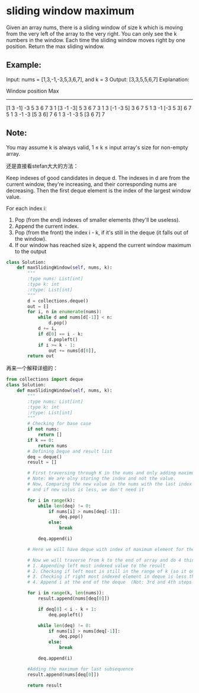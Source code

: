 # sliding window maximum

Given an array nums, there is a sliding window of size k which is moving from the very left of the array to the very right. You can only see the k numbers in the window. Each time the sliding window moves right by one position. Return the max sliding window.

## Example:

Input: nums = [1,3,-1,-3,5,3,6,7], and k = 3
Output: [3,3,5,5,6,7]
Explanation:

Window position                Max
---------------               -----
[1  3  -1] -3  5  3  6  7       3
 1 [3  -1  -3] 5  3  6  7       3
 1  3 [-1  -3  5] 3  6  7       5
 1  3  -1 [-3  5  3] 6  7       5
 1  3  -1  -3 [5  3  6] 7       6
 1  3  -1  -3  5 [3  6  7]      7

## Note:
You may assume k is always valid, 1 ≤ k ≤ input array's size for non-empty array.

还是直接看stefan大大的方法：

Keep indexes of good candidates in deque d. The indexes in d are from the current window, they're increasing, and their corresponding nums are decreasing. Then the first deque element is the index of the largest window value.

For each index i:

1. Pop (from the end) indexes of smaller elements (they'll be useless).
2. Append the current index.
3. Pop (from the front) the index i - k, if it's still in the deque (it falls out of the window).
4. If our window has reached size k, append the current window maximum to the output

```Python
class Solution:
    def maxSlidingWindow(self, nums, k):
        """
        :type nums: List[int]
        :type k: int
        :rtype: List[int]
        """
        d = collections.deque()
        out = []
        for i, n in enumerate(nums):
            while d and nums[d[-1]] < n:
                d.pop()
            d += i,
            if d[0] == i - k:
                d.popleft()
            if i >= k - 1:
                out += nums[d[0]],
        return out
```

再来一个解释详细的：

```Python
from collections import deque
class Solution:
    def maxSlidingWindow(self, nums, k):
        """
        :type nums: List[int]
        :type k: int
        :rtype: List[int]
        """
        # Checking for base case
        if not nums:
            return []
        if k == 0:
            return nums
        # Defining Deque and result list
        deq = deque()
        result = []

        # First traversing through K in the nums and only adding maximum value's index to the deque.
        # Note: We are olny storing the index and not the value.
        # Now, Comparing the new value in the nums with the last index value from deque,
        # and if new valus is less, we don't need it

        for i in range(k):
            while len(deq) != 0:
                if nums[i] > nums[deq[-1]]:
                    deq.pop()
                else:
                    break

            deq.append(i)

        # Here we will have deque with index of maximum element for the first subsequence of length k.

        # Now we will traverse from k to the end of array and do 4 things
        # 1. Appending left most indexed value to the result
        # 2. Checking if left most is still in the range of k (so it only allows valid sub sequence)
        # 3. Checking if right most indexed element in deque is less than the new element found, if yes we will remove it
        # 4. Append i at the end of the deque  (Not: 3rd and 4th steps are similar to previous for loop)

        for i in range(k, len(nums)):
            result.append(nums[deq[0]])

            if deq[0] < i - k + 1:
                deq.popleft()

            while len(deq) != 0:
                if nums[i] > nums[deq[-1]]:
                    deq.pop()
                else:
                    break

            deq.append(i)

        #Adding the maximum for last subsequence
        result.append(nums[deq[0]])

        return result
```

